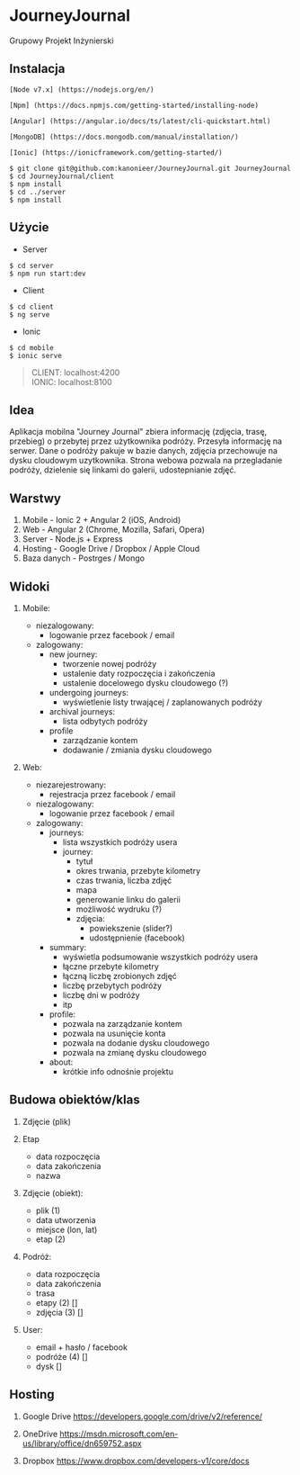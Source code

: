 # JourneyJournal
Grupowy Projekt Inżynierski

## Instalacja
```
[Node v7.x] (https://nodejs.org/en/)
```
```
[Npm] (https://docs.npmjs.com/getting-started/installing-node)
```
```
[Angular] (https://angular.io/docs/ts/latest/cli-quickstart.html)
```
```
[MongoDB] (https://docs.mongodb.com/manual/installation/)
```
```
[Ionic] (https://ionicframework.com/getting-started/)
```
```
$ git clone git@github.com:kanonieer/JourneyJournal.git JourneyJournal
$ cd JourneyJournal/client
$ npm install
$ cd ../server
$ npm install
```

## Użycie
* Server
```
$ cd server
$ npm run start:dev
```
* Client
```
$ cd client
$ ng serve
```
* Ionic
```
$ cd mobile
$ ionic serve
```

> CLIENT: localhost:4200 <br>
> IONIC: localhost:8100

## Idea
Aplikacja mobilna "Journey Journal" zbiera informację (zdjęcia, trasę, przebieg) o przebytej przez użytkownika podróży. Przesyła informację na serwer. Dane o podróży pakuje w bazie danych, zdjęcia przechowuje na dysku cloudowym uzytkownika. Strona webowa pozwala na przegladanie podróży, dzielenie się linkami do galerii, udostepnianie zdjęć.

## Warstwy
1. Mobile - Ionic 2 + Angular 2 (iOS, Android)
2. Web - Angular 2 (Chrome, Mozilla, Safari, Opera)
3. Server - Node.js + Express
4. Hosting - Google Drive / Dropbox / Apple Cloud
5. Baza danych - Postrges / Mongo

## Widoki
1. Mobile:
    - niezalogowany:
        - logowanie przez facebook / email
    - zalogowany:    
        - new journey:
            - tworzenie nowej podróży
            - ustalenie daty rozpoczęcia i zakończenia
            - ustalenie docelowego dysku cloudowego (?)
        - undergoing journeys:
            - wyświetlenie listy trwającej / zaplanowanych podróży
        - archival journeys:
            - lista odbytych podróży
        - profile
            - zarządzanie kontem
            - dodawanie / zmiania dysku cloudowego

2. Web:
    - niezarejestrowany:
        - rejestracja przez facebook / email
    - niezalogowany:
        - logowanie przez facebook / email
    - zalogowany:
        - journeys:
            - lista wszystkich podróży usera
            - journey:
                - tytuł
                - okres trwania, przebyte kilometry
                - czas trwania, liczba zdjęć
                - mapa
                - generowanie linku do galerii
                - możliwość wydruku (?)
                - zdjęcia:
                    - powiekszenie (slider?)
                    - udostępnienie (facebook)
        - summary:
            - wyświetla podsumowanie wszystkich podróży usera
            - łączne przebyte kilometry
            - łączną liczbę zrobionych zdjęć
            - liczbę przebytych podróży
            - liczbę dni w podróży
            - itp
        - profile:
            - pozwala na zarządzanie kontem
            - pozwala na usunięcie konta
            - pozwala na dodanie dysku cloudowego
            - pozwala na zmianę dysku cloudowego
        - about:
            - krótkie info odnośnie projektu

## Budowa obiektów/klas
1. Zdjęcie (plik)

2. Etap
    - data rozpoczęcia
    - data zakończenia
    - nazwa

3. Zdjęcie (obiekt):
    - plik (1)
    - data utworzenia
    - miejsce (lon, lat)
    - etap (2)

4. Podróż:
    - data rozpoczęcia
    - data zakończenia
    - trasa
    - etapy (2) []
    - zdjęcia (3) []

5. User:
    - email + hasło / facebook
    - podróże (4) []
    - dysk []

## Hosting
1. Google Drive
https://developers.google.com/drive/v2/reference/

2. OneDrive
https://msdn.microsoft.com/en-us/library/office/dn659752.aspx

3. Dropbox
https://www.dropbox.com/developers-v1/core/docs
